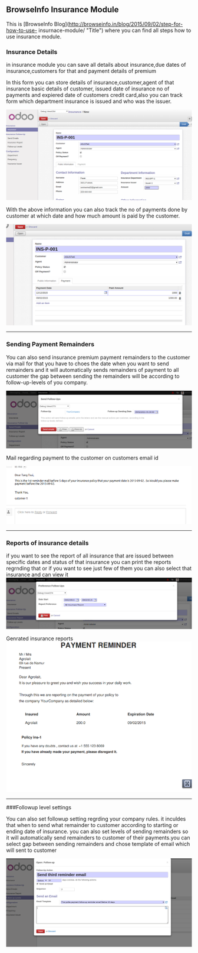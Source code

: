 BrowseInfo Insurance Module
-----------------------------

This is [BrowseInfo Blog](http://browseinfo.in/blog/2015/09/02/step-for-how-to-use- insurnace-module/ "Title")
where you can find all steps how to use insurance module.
 

### Insurance Details 

in insurance module you can save all details about insurance,due dates of insurance,customers 
for that and payment details of premium

In this form you can store details of insurance,customer,agent of that insurance basic details of customer,
issued date of insurance no of payments and expiered date of customers credit card,also you can track
form which department insurance is issued and who was the issuer. 

![Insurance Form](/description/insurance-form-part-1.png)
 
With the above information you can also track the no of payments done by customer at which date and how much amount 
is paid by the customer.  

![Customer Payment DetailsSending payment remainders](/description/insurance_payment_details.png)

----------------------------------------------------------------

### Sending Payment Remainders 

You can also send insurance premium payment remainders to the customer via mail for that you have to choes the date 
when you want to send remainders and it will automatically sends remainders of payment to all customer the gap between 
sending the remainders will be according to follow-up-levels of you company. 


![Sending payment remainders](/description/send_emails.png)


Mail regarding payment to the customer on customers email id

![Mail Regrnding payment on customers](/description/mail_on_customer.png)

-----------------------------------------------------------------

### Reports of insurance details

if you want to see the report of all insurance that are issued between specific dates and status of that insurance 
you can print the reports regrnding that or if you want to see just few of them you can also select that insurance and 
can  view it 
![View insurance report wizard](/description/print_ins_report.png)


Genrated insurance reports 
![View Report](/description/report.png)

-----------------------------------------------------------------

###Followup level settings
  
You can also set followup setting regrding your company rules. it inculdes that when to send what remainder to customer 
according to starting or ending date of insurance. you can also set levels of sending remainders so it will automatically send
remainders to customer of their payments.you can select gap between sending remainders and chose template of email which will 
sent to customer 

![Discount on invoice products](/description/followup_settings.png)



